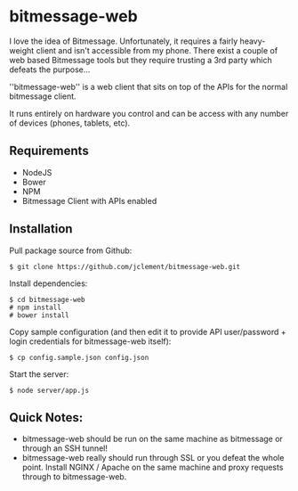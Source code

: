 # bitmessage-web

I love the idea of Bitmessage.  Unfortunately, it requires a fairly heavy-weight client and isn't accessible from my phone.  There exist a couple of web based Bitmessage tools but they require trusting a 3rd party which defeats the purpose...

''bitmessage-web'' is a web client that sits on top of the APIs for the normal bitmessage client.

It runs entirely on hardware you control and can be access with any number of devices (phones, tablets, etc).

## Requirements
* NodeJS
* Bower
* NPM
* Bitmessage Client with APIs enabled

## Installation

Pull package source from Github:

```
$ git clone https://github.com/jclement/bitmessage-web.git
```

Install dependencies:

```
$ cd bitmessage-web
# npm install
# bower install
```

Copy sample configuration (and then edit it to provide API user/password + login credentials for bitmessage-web itself):
```
$ cp config.sample.json config.json
```

Start the server:
```
$ node server/app.js
```

## Quick Notes:

* bitmessage-web should be run on the same machine as bitmessage or through an SSH tunnel!
* bitmessage-web really should run through SSL or you defeat the whole point.  Install NGINX / Apache on the same machine and proxy requests through to bitmessage-web.